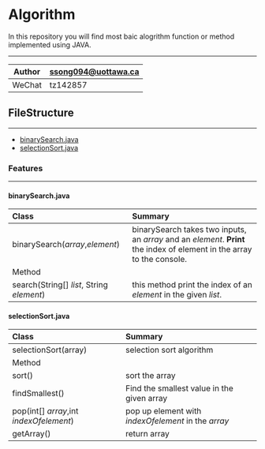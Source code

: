 Algorithm
=========
In this repository you will find most baic alogrithm function or method implemented using JAVA.
****

|Author|ssong094@uottawa.ca|
|---|---
|WeChat|tz142857

## FileStructure
----------------
* [binarySearch.java](#binarySearch.java)
* [selectionSort.java](#selectionSort.java)


### Features
------------
#### binarySearch.java  

|Class|Summary|
|:-----|:---- 
|binarySearch(*array*,*element*)|binarySearch takes two inputs, an *array* and an *element*. **Print** the index of element in the array to the console.|
|Method|
|search(String[] *list*, String *element*)|this method print the index of an *element* in the given *list*.|  

#### selectionSort.java
|Class|Summary|
|:-----|:-----
|selectionSort(array)|selection sort algorithm|
|Method|
|sort()|sort the array|
|findSmallest()|Find the smallest value in the given array|
|pop(int[] *array*,int *indexOfelement*)|pop up element with *indexOfelement* in the *array*|
|getArray()|return array|
